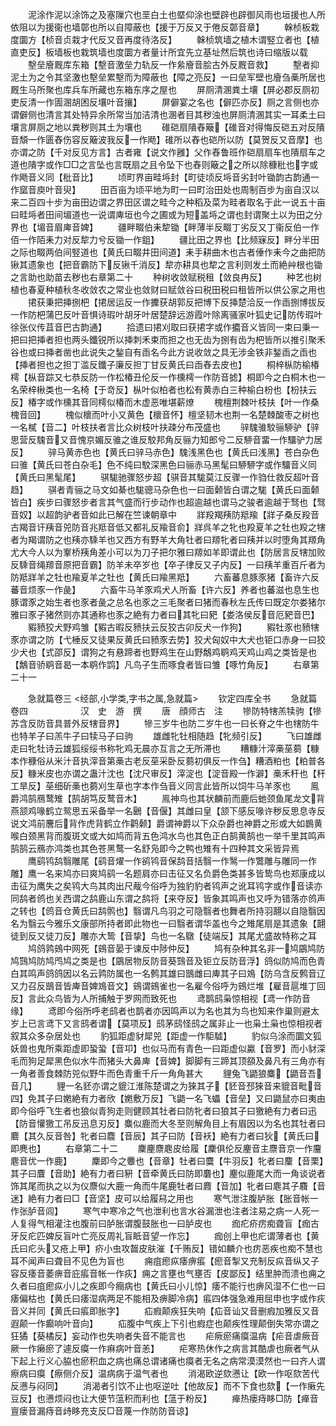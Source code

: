 <!-- { "loadSidebar": true } -->
　　泥涂作泥以涂饰之及塞隟穴也垩白土也塈仰涂也壁辟也辟御风雨也垣援也人所依阻以为援衞也墙鄣也所以自障蔽也【援于万反又于倦反鄣音章】
　　榦桢板栽度圜方【桢音贞栽才代反又音再度待洛反】
　　榦桢筑墙之植木谓竪立者也【植直吏反】板墙板也栽筑墙也度圜方者量计所宜先立基址然后筑也诗曰缩版以载
　　墼垒廥厩库东箱【墼音激垒力轨反一作絫廥音脍古外反厩音救】
　　墼者抑泥土为之令其坚激也墼垒累墼而为障蔽也【障之亮反】一曰垒军壁也廥刍槀所居也厩生马所聚也库兵车所藏也东箱东序之屋也
　　屏厕清溷粪土壤【屏必郡反厕初吏反清一作圊溷胡困反壤叶音攘】
　　屏僻宴之名也【僻匹亦反】厕之言侧也亦谓僻侧也清言其处特异余所常当加洁清也溷者目其秽浊也屏厕清溷其实一耳柔土曰壤言屏厕之地以粪秽则其土为壤也
　　碓硙扇隤舂簸【碓音对得悔反硙五对反隤音頽一作匮舂伤容反簸波我反一作飏】碓所以舂也硙所以防【莫贺反又音摩】也亦谓之防【千对反见方言】古者雍【说文作雝】父作舂鲁班作硙扇扇车也隤扇车之道也隤字或作□□之言坠也言既扇之且令坠下也舂则簸之之所以除穅秕也字或作飏音义同【秕音比】
　　顷町界亩畦埓封【町徒顷反埓音劣封叶锄韵古韵通一作窳音庾叶音臾】
　　田百亩为顷平地为町一曰町治田处也周制百步为亩自汉以来二百四十步为亩田边谓之界田区谓之畦今之种稻及菜为畦者取名于此一说五十亩曰畦埓者田间堳道也一说谓庳垣也今之圃或为短盖埓之谓也封谓聚土以为田之分界也【堳音眉庳音婢】
　　疆畔畷伯耒犂锄【畔薄半反畷丁劣反又丁衞反伯一作佰一作陌耒力对反犂力兮反锄一作鉏】
　　疆比田之界也【比频寐反】畔分半田之际也畷两伯间竪道也【黄氏曰畷井田间道】耒手耕曲木也古者倕作耒今之曲把防锹其遗象也【把音霸防下反锹千消反】犂亦耕具也犂之言利则发土而絶艸根也锄之言助也助苗去秽也右章第二十
　　种树收敛赋税租【敛良冉反】
　　种艺也树植也春夏种植秋冬收敛农之常业也敛财曰赋敛谷曰税田税曰租皆所以供公家之用也
　　捃获秉把挿捌杷【捃居运反一作攈获胡郭反把博下反挿楚洽反一作臿捌博拔反一作防杷蒲巴反叶音惧诗瑕叶胡牙叶居楚辞远游霞叶除离骚家叶狐史记防传瑕叶徐张仪传苴音巴古韵通】
　　拾遗曰捃刈取曰获捃字或作攟音义皆同一束曰秉一把曰把挿者担也两头鑯锐所以挿刺禾束而担之也无齿为捌有齿为杷皆所以推引聚禾谷也或曰挿者凿也此说失之鍫自有臿名今此方说收敛之具无涉金铁非鍫臿之臿也【挿者担也之担丁滥反鑯子廉反担丁甘反黄氏曰臿舂去皮也】
　　桐梓枞防榆椿樗【枞音踪又七恭反防一作松椿丑伦反一作櫄樗一作防音摅】桐即今之白桐木也一名荣梓楸类也一名椅【于竒反】枞叶似柏者也松有黄赤白三种榆白枌也【枌扶云反】椿字或作櫄其音同樗似椿而木虚恶唯堪薪燎
　　槐檀荆棘叶枝扶【叶一作桑槐音回】
　　槐似櫰而叶小又黄色【櫰音怀】檀坚韧木也荆一名楚棘酸枣之树也一名樲【音二】叶枝扶者言比众树枝叶扶疎分布茂盛也
　　骍騩骓駮骊駵驴【骍思营反騩音又音愧京媚反骓之谁反駮邦角反骊力知郎兮二反駵音畱一作驑驴力居反】
　　骍马黄赤色也【黄氏曰骍马赤色】騩浅黑色也【黄氏曰浅黑】苍白杂色曰骓【黄氏曰苍白杂毛】色不纯曰駮深黑色曰骊赤马黑髦曰駵駵字或作驑音义同【黄氏曰黑髦尾】
　　骐駹驰骤怒步超【骐音其駹莫江反骤一作驺仕救反超叶音趋】
　　骐者青骊之马文如綦也駹骢马杂色也一曰面颡皆白谓之駹【黄氏曰面颡皆白】疾步曰骤怒步者言其气盛而行步动作也超逾越也谓马之骏者逾越于驽也【驽音奴】以超韵驴者音如此已解在竺谏朝章中
　　牂羖羯羠防羝羭【牂子桑反羖音古羯音讦羠音兕防音兆羝音低又都礼反羭音俞】牂呉羊之牝也羖夏羊之牡也羖之犗者为羯谓防之也羠亦騬羊也又西方有野羊大角牡者曰羱牝者曰羠并以时堕角其羱角尤大今人以为鞌桥羠角差小可以为刀子把尔雅曰羱如羊即谓此也【防居言反犗加败反騬音绳羱音原把音霸】防羊未卒岁也【卒子律反又子内反】一曰羠羊重百斤者为防羝牂羊之牡也羭夏羊之牡也【黄氏曰羭黑羝】
　　六畜蕃息豚豕猪【畜许六反蕃音烦豕一作彘】
　　六畜牛马羊豕鸡犬人所畜【许六反】养者也蕃滋也息生也豚谓豕之始生者也豕者彘之总名也豕之三毛聚者曰猪而春秋左氏传曰既定尔娄猪尔雅曰豕子猪然则亦其通称也豕之絶有力者曰其牝曰豝【娄洛侯反音厄豝音巴】
　　豭豮狡犬野鸡雏【豭古暇反豮扶云反狡古卯反犬一作狗】
　　豭牡豕也豮犗豕亦谓之防【弋棰反又徒果反黄氏曰豮豕去势】狡犬匈奴中大犬也钜口赤身一曰狡少犬也【式邵反】谓狗之有悬蹄者也野鸡生在山野鷮鸡鹖鸡天鸡山鸡之类皆是也【鷮音骄鹖音曷一本鹖作鹍】凡鸟子生而啄食者皆曰雏【啄竹角反】
　　右章第二十一





　　急就篇卷三
<经部,小学类,字书之属,急就篇>
　　钦定四库全书
　　急就篇卷四　　　　　　汉　史　游　撰
　　唐　顔师古　注
　　犙防特犗羔犊驹【犙苏含反防音具普外反犗音界】
　　犙三岁牛也防二岁牛也一曰长脊之牛也犗防牛也特羊子曰羔牛子曰犊马子曰驹
　　雄雌牝牡相随趋【牝频引反】
　　飞曰雄雌走曰牝牡诗云雄狐绥绥书称牝鸡无晨亦互言之无所滞也
　　糟糠汁滓槀莝蒭【糠本作穅俗从米汁音执滓音第槀古老反莝采卧反蒭初俱反一作刍】糟酒粕也【粕普各反】糠米皮也亦谓之蛊汁沈也【沈尺审反】滓淀也【淀音殿一作澼】槀禾秆也【秆工旱反】莝细斫槀也蒭刈生草也字本作刍音义同言此皆所以饲牛马羊豕也
　　鳯爵鸿鹄鴈鹜雉【鹄胡笃反鹜音木】
　　鳯神鸟也其状麟前而鹿后虵颈鱼尾龙文背燕颔鸡喙鹤立鸳思五采备举一名鶠【音偃】其雌曰皇【颔下感反喙许秽反思息寺反说文鸿前麐后背作虎背鹤立作鹳颡】爵谓神爵以下众杂爵也神爵之形或大如鷃黄喉白颈黑背而腹斑文或大如鸠而背五色鸿水鸟也其色正白鹄黄鹄也一举千里其鸣声鹄鹄云鴈亦鸿类也其色苍黑鹜一名舒凫即今之鸭也雉有十四种其文采皆异焉
　　鹰鹞鸨鸹翳雕尾【鹞音燿一作鹆鸨音保鸹音括翳一作鹥一作鷩雕与雕同一作雕】鹰一名来鸠亦曰爽鸠鹞一名题肩亦曰击征又名负爵色类甚多皆鸷鸟也郑康成以击征为鹰失之矣鸨大鸟其肉出尺胾今俗呼为独豹豹者鸨声之讹耳鸨字或作音读亦同鸹者鸧也关西谓之鸹鹿山东谓之鸹将【来夺反】皆象其鸣声也又呼为错落亦鸧声之转也【鸧音仓黄氏曰鸹鹘也】翳谓凡鸟羽之可隐翳者也舞者所持羽翿以自隐翳因名为翳云今雅乐文康部所持者即此物也一曰翳者谓华盖也今之雉尾扇是其遗象【翿徒到反又徒刀反】雕亦大鸷【音挚】鸟也一名鷻【徒端反】其尾尤盛故特称之耳
　　鸠鸽鹑鴳中网死【鴳音晏于谏反中陟仲反】
　　鸠有杂种其名非一鸠鶌鸠防鸠鷑鸠防鸠鸤鸠之类是也【鶌居物反防音葵鷑音及钜立反防音浮】鸽似防鸠而色青白其鸣声鸽鸽因以名云鹑防属也一名鹩其雄曰鶛雌曰庳其子曰鳼【防乌含反鹩音辽又力召反鶛音皆庳音婢鳼音文】鴳谓鴳雀也一名雇今俗呼为鴳烂堆【雇音扈堆丁回反】言此众鸟皆为人所捕触于罗网而致死也
　　鸢鹊鸱枭惊相视【鸢一作防音缘】
　　鸢即今俗所呼老鸱者也鹊者亦因鸣声以为名也其为鸟也知来作巢则避太岁上已言鸢下又言鸱者谓【莫项反】鸱茅鸱怪鸱之属非止一也枭土枭也惊相视者叙其众多杂居处也
　　豹狐距虚豺犀兕【距虚一作駏驉】
　　豹似乌涂而圜文狐妖兽也鬼所乘距虚即蛩蛩【音卭】也似马而有青色一曰距虚似驘【音罗】而小豺深毛而狗足犀黑色似水牛而猪头大鼻庳【音婢】脚脚有三蹄其顶頟及鼻凡有三角亦有一角者善食棘防兕似野牛而色青重千斤一角角甚大
　　貍兔飞鼯狼麋【鼯音吾音几】
　　貍一名豾亦谓之貔江淮陈楚谓之为猍其子【豾音邳猍音来貔音毗音四】免其子曰嬎絶有力者欣【嬎敷万反】飞鼯一名飞蠝【音垒】又曰鼯鼠亦曰夷由即今俗呼飞生者也狼似青狗走则健顾其牡者曰防牝者曰狼其子曰獥絶有力者曰迅【防音懽獥工吊反迅息刃反】麋似鹿而大冬至则解角目上有眉因以为名也其牡者曰麔【其久反音咎】牝者曰麎【音辰】其子曰防【音袄】絶有力者曰狄【黄氏曰即麂也】
　　右章第二十二
　　麇麈麖麀皮给履【麇俱伦反麈音主麖音京一作麠麀音优一作鹿】
　　麇即今之麞也【音章】牡者曰麌【牛羽反】牝者曰麜【音栗】其子曰麆【音助】絶有力者曰豣【音牵黄氏曰防即麏也】麈似鹿尾大而一角谈说者饰其尾而执之以为仪麖似大鹿一角而牛尾鹿牡者曰麚【音加】牝者曰麀其子麛【音迷】絶有力者曰□【音坚】皮可以给履舄之用也
　　寒气泄注腹胪胀【胀音帐一作张胪音闾】
　　寒气中寒冷之气也泄利也言水谷漏泄也注者注易之病一人死一人复得气相灌注也腹前曰胪胀谓腹鼓胀也一曰胪皮也
　　痂疕疥疠痴聋盲【痂古牙反疕匹婢反盲叶亡亮反周礼盲眡音望一作忘】
　　痂创上甲也疕谓薄者也【黄氏曰疕头又疮上甲】疥小虫攻齧皮肤漼【千贿反】错如麟介也疠恶疾也痴不慧也耳不闻声曰聋目不见色为盲也
　　痈疽瘛疭痿痹痮【瘛音掣又充制反疭音纵又子容反痿音萎痹音庇痮音帐一作疢】痈之言壅也气壅否【皮鄙反】结里肿而溃也痈之久者曰疽瘛疭小儿之疾即今癎病也【黄氏曰小儿惊】痿不能行也痹风湿不仁也一曰痿偏枯也【黄氏曰痿湿病两足不能相及痹脚冷病】痮四体强急难用屈申也字或作疢音义并同【黄氏曰痮即胀字】
　　疝瘕颠疾狂失响【疝音讪又音删瘕加雅反又音遐颠一作癫响叶音向】
　　疝腹中气疾上下引也瘕症也颠疾性理颠倒失常亦谓之狂獝【葵橘反】妄动作也失响者失音不能言也
　　疟瘚瘀痛瘼温病【疟音虐瘚音厥一作癞瘀了遽反瘼一作痳病叶音恙】
　　疟寒热休作之病言其酷虐也瘚者气从下起上行义心脇也瘀积血之病也痛总谓诸痛也瘼者无名之病常漠漠然也一曰齐人谓瘵病曰瘼【瘵侧介反】温病病于温气者也
　　消渴欧逆欬懑让【欧一作呕欬苦代反懑与闷同】
　　消渴者引饮不止也呕逆吐【他故反】而不下食也欬【一作瘷先豆反】也懑烦闷也让大便节蕰积而利也【蕰于粉反】
　　瘅热瘘痔眵□防【瘅音亶瘘音漏痔音歭眵充支反□音蔑一作防防音谅】
